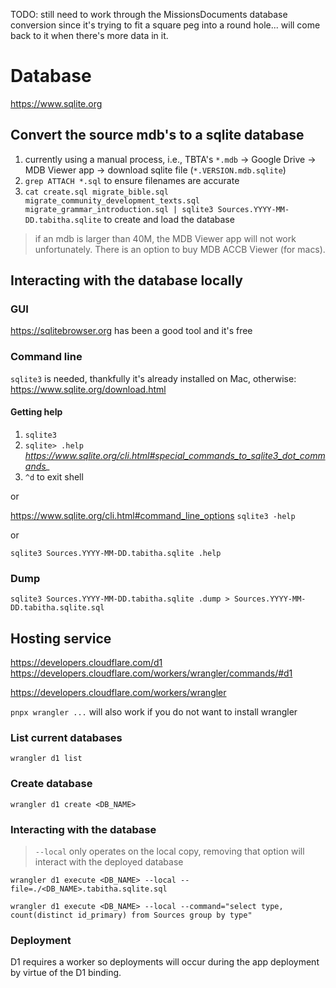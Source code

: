 TODO: still need to work through the MissionsDocuments database conversion since it's trying to fit a square peg into a round hole... will come back to it when there's more data in it.
# Database

https://www.sqlite.org

## Convert the source mdb's to a sqlite database

1. currently using a manual process, i.e., TBTA's `*.mdb` -> Google Drive -> MDB Viewer app -> download sqlite file (`*.VERSION.mdb.sqlite`)
1. `grep ATTACH *.sql` to ensure filenames are accurate
1. `cat create.sql migrate_bible.sql migrate_community_development_texts.sql migrate_grammar_introduction.sql | sqlite3 Sources.YYYY-MM-DD.tabitha.sqlite` to create and load the database

> if an mdb is larger than 40M, the MDB Viewer app will not work unfortunately.  There is an option to buy MDB ACCB Viewer (for macs).

## Interacting with the database locally

### GUI

https://sqlitebrowser.org has been a good tool and it's free

### Command line

`sqlite3` is needed, thankfully it's already installed on Mac, otherwise:  https://www.sqlite.org/download.html

#### Getting help

1. `sqlite3`
1. `sqlite> .help` *https://www.sqlite.org/cli.html#special_commands_to_sqlite3_dot_commands_*
1. `^d` to exit shell

or

https://www.sqlite.org/cli.html#command_line_options
`sqlite3 -help`

or

`sqlite3 Sources.YYYY-MM-DD.tabitha.sqlite .help`

### Dump

`sqlite3 Sources.YYYY-MM-DD.tabitha.sqlite .dump > Sources.YYYY-MM-DD.tabitha.sqlite.sql`

## Hosting service

https://developers.cloudflare.com/d1
https://developers.cloudflare.com/workers/wrangler/commands/#d1

https://developers.cloudflare.com/workers/wrangler

`pnpx wrangler ...` will also work if you do not want to install wrangler

### List current databases

`wrangler d1 list`

### Create database

`wrangler d1 create <DB_NAME>`

### Interacting with the database

> `--local` only operates on the local copy, removing that option will interact with the deployed database

`wrangler d1 execute <DB_NAME> --local --file=./<DB_NAME>.tabitha.sqlite.sql`

`wrangler d1 execute <DB_NAME> --local --command="select type, count(distinct id_primary) from Sources group by type"`

### Deployment

D1 requires a worker so deployments will occur during the app deployment by virtue of the D1 binding.

